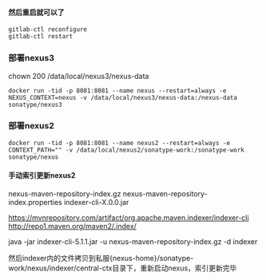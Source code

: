 #### 然后重启就可以了
```
gitlab-ctl reconfigure
gitlab-ctl restart
```


### 部署nexus3
chown 200 /data/local/nexus3/nexus-data
```
docker run -tid -p 8081:8081 --name nexus --restart=always -e NEXUS_CONTEXT=nexus -v /data/local/nexus3/nexus-data:/nexus-data  sonatype/nexus3
```
### 部署nexus2
```
docker run -tid -p 8081:8081 --name nexus2 --restart=always -e CONTEXT_PATH="" -v /data/local/nexus2/sonatype-work:/sonatype-work sonatype/nexus
```
#### 手动索引更新nexus2
nexus-maven-repository-index.gz
nexus-maven-repository-index.properties
indexer-cli-X.0.0.jar

https://mvnrepository.com/artifact/org.apache.maven.indexer/indexer-cli
http://repo1.maven.org/maven2/.index/

java -jar indexer-cli-5.1.1.jar -u nexus-maven-repository-index.gz -d indexer

然后indexer内的文件拷贝到私服{nexus-home}/sonatype-work/nexus/indexer/central-ctx目录下，重新启动nexus，索引更新完毕

